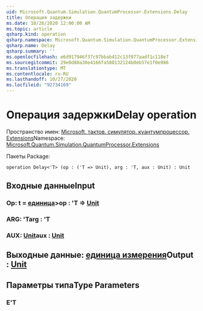 ```yaml
---
uid: Microsoft.Quantum.Simulation.QuantumProcessor.Extensions.Delay
title: Операция задержки
ms.date: 10/26/2020 12:00:00 AM
ms.topic: article
qsharp.kind: operation
qsharp.namespace: Microsoft.Quantum.Simulation.QuantumProcessor.Extensions
qsharp.name: Delay
qsharp.summary: ''
ms.openlocfilehash: e6d917946f37c97bbab412c13f977aadf1c118e7
ms.sourcegitcommit: 29e0d88a30e4166fa580132124b0eb57e1f0e986
ms.translationtype: MT
ms.contentlocale: ru-RU
ms.lasthandoff: 10/27/2020
ms.locfileid: "92734169"
---
```

# <a name="delay-operation"></a><span data-ttu-id="eea36-102">Операция задержки</span><span class="sxs-lookup"><span data-stu-id="eea36-102">Delay operation</span></span>

<span data-ttu-id="eea36-103">Пространство имен: [Microsoft. тактов. симулятор. куантумпроцессор. Extensions](xref:Microsoft.Quantum.Simulation.QuantumProcessor.Extensions)</span><span class="sxs-lookup"><span data-stu-id="eea36-103">Namespace: [Microsoft.Quantum.Simulation.QuantumProcessor.Extensions](xref:Microsoft.Quantum.Simulation.QuantumProcessor.Extensions)</span></span>

<span data-ttu-id="eea36-104">Пакеты [](https://nuget.org/packages/)</span><span class="sxs-lookup"><span data-stu-id="eea36-104">Package: [](https://nuget.org/packages/)</span></span>




```qsharp
operation Delay<'T> (op : ('T => Unit), arg : 'T, aux : Unit) : Unit
```


## <a name="input"></a><span data-ttu-id="eea36-105">Входные данные</span><span class="sxs-lookup"><span data-stu-id="eea36-105">Input</span></span>

### <a name="op--t--unit"></a><span data-ttu-id="eea36-106">Op: t = [единица](xref:microsoft.quantum.lang-ref.unit)></span><span class="sxs-lookup"><span data-stu-id="eea36-106">op : 'T => [Unit](xref:microsoft.quantum.lang-ref.unit)</span></span> 




### <a name="arg--t"></a><span data-ttu-id="eea36-107">ARG: 'T</span><span class="sxs-lookup"><span data-stu-id="eea36-107">arg : 'T</span></span>




### <a name="aux--unit"></a><span data-ttu-id="eea36-108">AUX: [Unit](xref:microsoft.quantum.lang-ref.unit)</span><span class="sxs-lookup"><span data-stu-id="eea36-108">aux : [Unit](xref:microsoft.quantum.lang-ref.unit)</span></span>





## <a name="output--unit"></a><span data-ttu-id="eea36-109">Выходные данные: [единица измерения](xref:microsoft.quantum.lang-ref.unit)</span><span class="sxs-lookup"><span data-stu-id="eea36-109">Output : [Unit](xref:microsoft.quantum.lang-ref.unit)</span></span>



## <a name="type-parameters"></a><span data-ttu-id="eea36-110">Параметры типа</span><span class="sxs-lookup"><span data-stu-id="eea36-110">Type Parameters</span></span>

### <a name="t"></a><span data-ttu-id="eea36-111">Е</span><span class="sxs-lookup"><span data-stu-id="eea36-111">'T</span></span>

